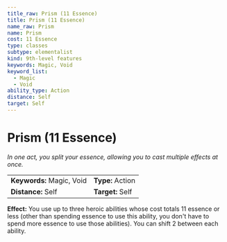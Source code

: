 ```yaml
---
title_raw: Prism (11 Essence)
title: Prism (11 Essence)
name_raw: Prism
name: Prism
cost: 11 Essence
type: classes
subtype: elementalist
kind: 9th-level features
keywords: Magic, Void
keyword_list:
  - Magic
  - Void
ability_type: Action
distance: Self
target: Self
---
```


# Prism (11 Essence)

*In one act, you split your essence, allowing you to cast multiple effects at once.*

|                           |                  |
| :------------------------ | :--------------- |
| **Keywords:** Magic, Void | **Type:** Action |
| **Distance:** Self        | **Target:** Self |

**Effect:** You use up to three heroic abilities whose cost totals 11 essence or less (other than spending essence to use this ability, you don't have to spend more essence to use those abilities). You can shift 2 between each ability.
